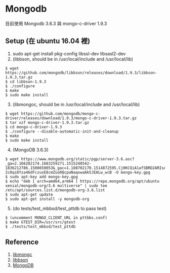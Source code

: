 Mongodb
===========

目前使用 Mongodb 3.6.3 與 mongo-c-driver 1.9.3

Setup (在 ubuntu 16.04 裡)
-----
1. sudo apt-get install pkg-config libssl-dev libsasl2-dev
2. (libbson, should be in /usr/local/include and /usr/local/lib)
```
$ wget https://github.com/mongodb/libbson/releases/download/1.9.3/libbson-1.9.3.tar.gz
$ cd libbson-1.9.3
$ ./configure
$ make
$ sudo make install
```
3. (libmongoc, should be in /usr/local/include and /usr/local/lib)
```
$ wget https://github.com/mongodb/mongo-c-driver/releases/download/1.9.3/mongo-c-driver-1.9.3.tar.gz
$ tar xzf mongo-c-driver-1.9.3.tar.gz
$ cd mongo-c-driver-1.9.3
$ ./configure --disable-automatic-init-and-cleanup
$ make
$ sudo make install
```
4. (MongoDB 3.6.3)
```
$ wget https://www.mongodb.org/static/pgp/server-3.6.asc?_ga=2.166282174.1683259271.1515240542-1836212786.1508650053&_gac=1.188702170.1514872595.Cj0KCQiA1afSBRD2ARIsAEvBsNnIeAsyFiSl05B2C2j8-2cOqs8Yza46dFczuxE8cmZuo0QcpaNaqxwaAk5JEALw_wcB -O mongo-key.gpg
$ sudo apt-key add mongo-key.gpg
$ echo "deb [ arch=amd64,arm64 ] https://repo.mongodb.org/apt/ubuntu xenial/mongodb-org/3.6 multiverse" | sudo tee /etc/apt/sources.list.d/mongodb-org-3.6.list
$ sudo apt-get update
$ sudo apt-get install -y mongodb-org
```
5. (do tests/test_mbbsd/test_pttdb to pass test)
```
$ (uncomment MONGO_CLIENT_URL in pttbbs.conf)
$ make GTEST_DIR=/usr/src/gtest
$ ./tests/test_mbbsd/test_pttdb
```

Reference
-----
1. [libmongc](http://mongoc.org/libmongoc/current/index.html)
2. [libbson](http://mongoc.org/libbson/current/index.html)
3. [MongoDB](https://docs.mongodb.com/manual/tutorial/install-mongodb-on-ubuntu/)